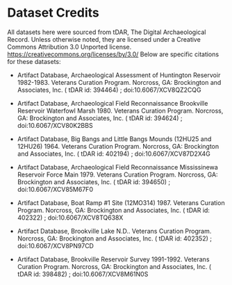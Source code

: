 # Dataset Credits

All datasets here were sourced from tDAR, The Digital Archaeological Record. Unless
otherwise noted, they are licensed under a Creative Commons Attribution 3.0 Unported license. https://creativecommons.org/licenses/by/3.0/ Below are specific citations for these datasets:

* Artifact Database, Archaeological Assessment of Huntington Reservoir 1982-1983. Veterans Curation Program. Norcross, GA: Brockington and Associates, Inc. ( tDAR id: 394464) ; doi:10.6067/XCV8QZ2CQG 

* Artifact Database, Archaeological Field Reconnaissance Brookville Reservoir Waterfowl Marsh 1980. Veterans Curation Program. Norcross, GA: Brockington and Associates, Inc. ( tDAR id: 394624) ; doi:10.6067/XCV80K2BBS 

* Artifact Database, Big Bangs and Little Bangs Mounds (12HU25 and 12HU26) 1964. Veterans Curation Program. Norcross, GA: Brockington and Associates, Inc. ( tDAR id: 402194) ; doi:10.6067/XCV87D2X4G 

* Artifact Database, Archaeological Field Reconnaissance Mississinewa Reservoir Force Main 1979. Veterans Curation Program. Norcross, GA: Brockington and Associates, Inc. ( tDAR id: 394650) ; doi:10.6067/XCV85M67F0 

* Artifact Database, Boat Ramp #1 Site (12MO314) 1987. Veterans Curation Program. Norcross, GA: Brockington and Associates, Inc. ( tDAR id: 402322) ; doi:10.6067/XCV8TQ638X 

* Artifact Database, Brookville Lake N.D.. Veterans Curation Program. Norcross, GA: Brockington and Associates, Inc. ( tDAR id: 402352) ; doi:10.6067/XCV8PN97CD 

* Artifact Database, Brookville Reservoir Survey 1991-1992. Veterans Curation Program. Norcross, GA: Brockington and Associates, Inc. ( tDAR id: 398482) ; doi:10.6067/XCV8M61N0S



